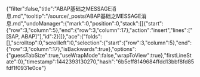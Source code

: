 {"filter":false,"title":"ABAP基础之MESSAGE消息.md","tooltip":"/source/_posts/ABAP基础之MESSAGE消息.md","undoManager":{"mark":0,"position":0,"stack":[[{"start":{"row":3,"column":5},"end":{"row":3,"column":17},"action":"insert","lines":[" [SAP, ABAP]"],"id":2}]]},"ace":{"folds":[],"scrolltop":0,"scrollleft":0,"selection":{"start":{"row":3,"column":5},"end":{"row":3,"column":17},"isBackwards":true},"options":{"guessTabSize":true,"useWrapMode":false,"wrapToView":true},"firstLineState":0},"timestamp":1442393130270,"hash":"6b5eff8149684ffdd13bbf8fd85fdf1f0931e0ce"}